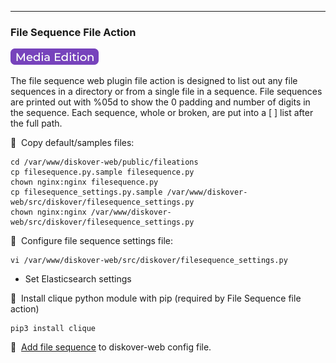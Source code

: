 ___
### File Sequence File Action

![Image: AJA Diskover Media Edition Label](images/button_edition_media.png)

The file sequence web plugin file action is designed to list out any file sequences in a directory or from a single file in a sequence. File sequences are printed out with %05d to show the 0 padding and number of digits in the sequence. Each sequence, whole or broken, are put into a [ ] list after the full path.

🔴 &nbsp;Copy default/samples files:
```
cd /var/www/diskover-web/public/fileations
cp filesequence.py.sample filesequence.py
chown nginx:nginx filesequence.py
cp filesequence_settings.py.sample /var/www/diskover-web/src/diskover/filesequence_settings.py
chown nginx:nginx /var/www/diskover-web/src/diskover/filesequence_settings.py
```

🔴 &nbsp;Configure file sequence settings file:
```
vi /var/www/diskover-web/src/diskover/filesequence_settings.py
```
- Set Elasticsearch settings

🔴 &nbsp;Install clique python module with pip (required by File Sequence file action)
```
pip3 install clique
```

🔴 &nbsp;[Add file sequence](https://docs.diskoverdata.com/diskover_configuration_and_administration_guide/#diskover-web-plugins-file-actions) to diskover-web config file.
